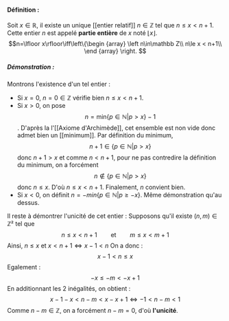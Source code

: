 #### Définition :
Soit $x\in\mathbb R$, il existe un unique [[entier relatif]] $n\in\mathbb Z$ tel que $n\le x<n+1$. Cette entier $n$ est appelé **partie entière** de $x$ noté $\lfloor x\rfloor$. $$n=\lfloor x\rfloor\iff\left\{\begin {array}
\left
n\in\mathbb Z\\
n\le x < n+1\\
\end {array}
\right.
$$
##### Démonstration : 
Montrons l'existence d'un tel entier :
- Si $x=0$, $n=0\in\mathbb Z$ vérifie bien $n\le x < n+1$.
- Si $x>0$, on pose $$n=\text{min}\{p\in\mathbb N|p>x\}-1$$ . D'après la l'[[Axiome d'Archimède]], cet ensemble est non vide donc admet bien un [[minimum]]. Par définition du minimum, $$n+1\in\{p\in\mathbb N|p>x\}$$donc $n+1>x$ et comme $n<n+1$, pour ne pas contredire la définition du minimum, on a forcément $$n\notin\{p\in\mathbb N|p>x\}$$ donc $n\le x$. D'où $n\le x<n+1$.   Finalement, $n$ convient bien.  
- Si $x<0$, on définit $n=-min\{p\in\mathbb N|p\ge -x\}$. Même démonstration qu'au dessus. 

Il reste à démontrer l'unicité de cet entier :
Supposons qu'il existe $(n,m)\in\mathbb Z²$ tel que $$n\le x<n+1\qquad\text{et}\qquad m\le x<m+1$$ Ainsi, $n\le x$ et $x<n+1\iff x-1<n$ 
On a donc :$$x-1<n\le x$$Egalement :  $$-x\le-m<-x+1$$ En additionnant les 2 inégalités, on obtient : $$x-1-x<n-m<x-x+1\iff -1<n-m<1$$ Comme $n-m\in\mathbb Z$, on a forcément $n-m=0$, d'où **l'unicité**. 
